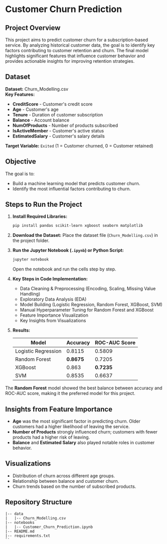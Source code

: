 # Customer Churn Prediction

## Project Overview
This project aims to predict customer churn for a subscription-based service. By analyzing historical customer data, the goal is to identify key factors contributing to customer retention and churn. The final model highlights significant features that influence customer behavior and provides actionable insights for improving retention strategies.

## Dataset
**Dataset:** Churn_Modelling.csv  
**Key Features:**
- **CreditScore** - Customer's credit score
- **Age** - Customer's age
- **Tenure** - Duration of customer subscription
- **Balance** - Account balance
- **NumOfProducts** - Number of products subscribed
- **IsActiveMember** - Customer's active status
- **EstimatedSalary** - Customer's salary details

**Target Variable:** `Exited` (1 = Customer churned, 0 = Customer retained)

## Objective
The goal is to:
- Build a machine learning model that predicts customer churn.
- Identify the most influential factors contributing to churn.

## Steps to Run the Project
1. **Install Required Libraries:**
   ```bash
   pip install pandas scikit-learn xgboost seaborn matplotlib
   ```
2. **Download the Dataset:**
   Place the dataset file (`Churn_Modelling.csv`) in the project folder.

3. **Run the Jupyter Notebook (`.ipynb`) or Python Script:**
   ```bash
   jupyter notebook
   ```
   Open the notebook and run the cells step by step.

4. **Key Steps in Code Implementation:**
   - Data Cleaning & Preprocessing (Encoding, Scaling, Missing Value Handling)
   - Exploratory Data Analysis (EDA)
   - Model Building (Logistic Regression, Random Forest, XGBoost, SVM)
   - Manual Hyperparameter Tuning for Random Forest and XGBoost
   - Feature Importance Visualization
   - Key Insights from Visualizations

5. **Results:**
   
    | Model              | Accuracy  | ROC-AUC Score |  
    |--------------------|-----------|---------------|  
    | Logistic Regression| 0.8115    | 0.5809        |  
    | Random Forest      | **0.8675**| 0.7205        |<br>
    | XGBoost            | 0.863     | **0.7235**    |<br>
    | SVM                | 0.8535    | 0.6637        |<br>

The **Random Forest** model showed the best balance between accuracy and ROC-AUC score, making it the preferred model for this project.

## Insights from Feature Importance
- **Age** was the most significant factor in predicting churn. Older customers had a higher likelihood of leaving the service.
- **Number of Products** strongly influenced churn; customers with fewer products had a higher risk of leaving.
- **Balance** and **Estimated Salary** also played notable roles in customer behavior.

## Visualizations
- Distribution of churn across different age groups.
- Relationship between balance and customer churn.
- Churn trends based on the number of subscribed products.

## Repository Structure
```
|-- data
|   |-- Churn_Modelling.csv
|-- notebooks
|   |-- Customer_Churn_Prediction.ipynb
|-- README.md
|-- requirements.txt
``
